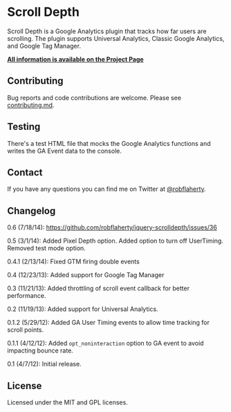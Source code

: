 # Scroll Depth
Scroll Depth is a Google Analytics plugin that tracks how far users are scrolling. The plugin supports Universal Analytics, Classic Google Analytics, and Google Tag Manager.

**[All information is available on the Project Page](http://projects.parsnip.io/scroll-depth/)**

## Contributing
Bug reports and code contributions are welcome. Please see [contributing.md](https://github.com/robflaherty/jquery-scrolldepth/blob/master/contributing.md).

## Testing
There's a test HTML file that mocks the Google Analytics functions and writes the GA Event data to the console.

## Contact
If you have any questions you can find me on Twitter at [@robflaherty](https://twitter.com/robflaherty).

## Changelog

0.6 (7/18/14): https://github.com/robflaherty/jquery-scrolldepth/issues/36

0.5 (3/1/14): Added Pixel Depth option. Added option to turn off UserTiming. Removed test mode option.

0.4.1 (2/13/14): Fixed GTM firing double events

0.4 (12/23/13): Added support for Google Tag Manager

0.3 (11/21/13): Added throttling of scroll event callback for better performance.

0.2 (11/19/13): Added support for Universal Analytics.

0.1.2 (5/29/12): Added GA User Timing events to allow time tracking for scroll points.

0.1.1 (4/12/12): Added `opt_noninteraction` option to GA event to avoid impacting bounce rate.

0.1 (4/7/12): Initial release.

## License
Licensed under the MIT and GPL licenses.
